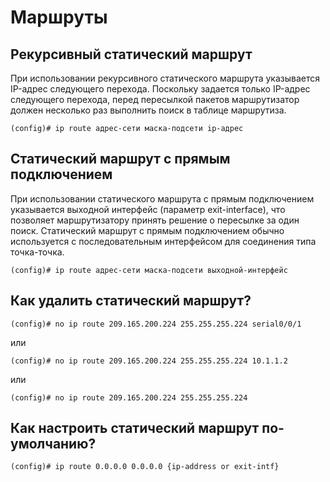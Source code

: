 Маршруты
========

Рекурсивный статический маршрут
-------------------------------
При использовании рекурсивного статического маршрута указывается IP-адрес следующего перехода.
Поскольку задается только IP-адрес следующего перехода, перед пересылкой пакетов маршрутизатор
должен несколько раз выполнить поиск в таблице маршрутиза.

```
(config)# ip route адрес-сети маска-подсети ip-адрес
```

Статический маршрут с прямым подключением
-----------------------------------------
При использовании статического маршрута с прямым подключением указывается выходной
интерфейс (параметр exit-interface), что позволяет маршрутизатору принять решение о пересылке за
один поиск. Статический маршрут с прямым подключением обычно используется с последовательным
интерфейсом для соединения типа точка-точка.

```
(config)# ip route адрес-сети маска-подсети выходной-интерфейс
```

Как удалить статический маршрут?
--------------------------------
```
(config)# no ip route 209.165.200.224 255.255.255.224 serial0/0/1
```

или

```
(config)# no ip route 209.165.200.224 255.255.255.224 10.1.1.2
```

или

```
(config)# no ip route 209.165.200.224 255.255.255.224
```

Как настроить статический маршрут по-умолчанию?
-----------------------------------------------
```
(config)# ip route 0.0.0.0 0.0.0.0 {ip-address or exit-intf}
```